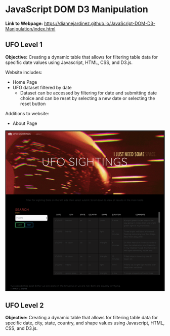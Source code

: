 
# JavaScript DOM D3 Manipulation

**Link to Webpage:** https://diannejardinez.github.io/JavaScript-DOM-D3-Manipulation/index.html

## UFO Level 1
**Objective:** Creating a dynamic table that allows for filtering table data for specific date values using Javascript, HTML, CSS, and D3.js.

Website includes:
- Home Page
- UFO dataset filtered by date
    - Dataset can be accessed by filtering for date and submitting date choice and can be reset by selecting a new date or selecting the reset button

Additions to website:
- About Page

![](https://github.com/diannejardinez/javascript-challenge/blob/master/JavaScript-DOM-D3-Manipulation/UFO-level-1%20/home_page_lvl1.png)

## UFO Level 2
**Objective:** Creating a dynamic table that allows for filtering table data for specific date, city, state, country, and shape values using Javascript, HTML, CSS, and D3.js.